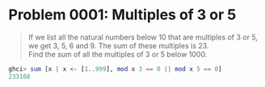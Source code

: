 # Problem 0001: Multiples of 3 or 5
> If we list all the natural numbers below 10 that are multiples of 3 or 5, we get 3, 5, 6 and 9. The sum of these multiples is 23.  
> Find the sum of all the multiples of 3 or 5 below 1000.

```haskell
ghci> sum [x | x <- [1..999], mod x 3 == 0 || mod x 5 == 0]
233168
```
